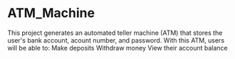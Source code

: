 # ATM_Machine
This project generates an automated teller machine (ATM) that stores the user's bank account, acount number, and password. With this ATM, users will be able to:  Make deposits Withdraw money View their account balance
